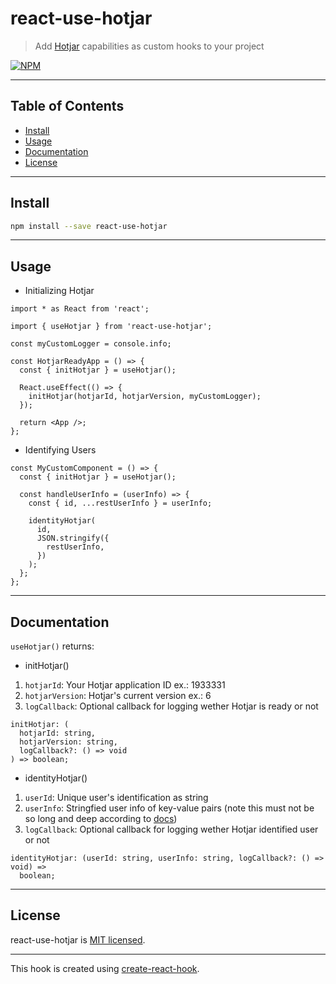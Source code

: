 # react-use-hotjar

> Add [Hotjar](https://www.hotjar.com/) capabilities as custom hooks to your project

[![NPM](https://img.shields.io/npm/v/react-use-hotjar.svg)](https://www.npmjs.com/package/react-use-hotjar)

---

## Table of Contents

- [Install](#install)
- [Usage](#usage)
- [Documentation](#documentation)
- [License](#license)

---

## Install

```bash
npm install --save react-use-hotjar
```

---

## Usage

- Initializing Hotjar

```tsx
import * as React from 'react';

import { useHotjar } from 'react-use-hotjar';

const myCustomLogger = console.info;

const HotjarReadyApp = () => {
  const { initHotjar } = useHotjar();

  React.useEffect(() => {
    initHotjar(hotjarId, hotjarVersion, myCustomLogger);
  });

  return <App />;
};
```

- Identifying Users

```tsx
const MyCustomComponent = () => {
  const { initHotjar } = useHotjar();

  const handleUserInfo = (userInfo) => {
    const { id, ...restUserInfo } = userInfo;

    identityHotjar(
      id,
      JSON.stringify({
        restUserInfo,
      })
    );
  };
};
```

---

## Documentation

`useHotjar()` returns:

- initHotjar()

1. `hotjarId`: Your Hotjar application ID ex.: 1933331
2. `hotjarVersion`: Hotjar's current version ex.: 6
3. `logCallback`: Optional callback for logging wether Hotjar is ready or not

```tsx
initHotjar: (
  hotjarId: string,
  hotjarVersion: string,
  logCallback?: () => void
) => boolean;
```

- identityHotjar()

1. `userId`: Unique user's identification as string
2. `userInfo`: Stringfied user info of key-value pairs (note this must not be so long and deep according to [docs](https://help.hotjar.com/hc/en-us/articles/360033640653-Identify-API-Reference))
3. `logCallback`: Optional callback for logging wether Hotjar identified user or not

```tsx
identityHotjar: (userId: string, userInfo: string, logCallback?: () => void) =>
  boolean;
```

---

## License

react-use-hotjar is [MIT licensed](./LICENSE).

---

This hook is created using [create-react-hook](https://github.com/hermanya/create-react-hook).

